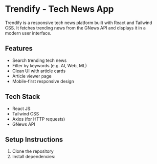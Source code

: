# Trendify - Tech News App

Trendify is a responsive tech news platform built with React and Tailwind CSS. It fetches trending news from the GNews API and displays it in a modern user interface.

## Features

- Search trending tech news
- Filter by keywords (e.g. AI, Web, ML)
- Clean UI with article cards
- Article viewer page
- Mobile-first responsive design

## Tech Stack

- React JS
- Tailwind CSS
- Axios (for HTTP requests)
- GNews API

## Setup Instructions

1. Clone the repository  
2. Install dependencies:

